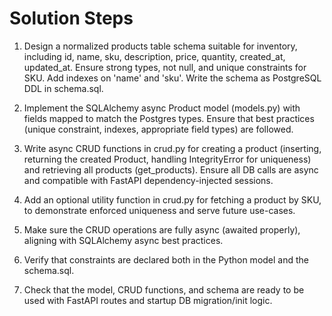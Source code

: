 # Solution Steps

1. Design a normalized products table schema suitable for inventory, including id, name, sku, description, price, quantity, created_at, updated_at. Ensure strong types, not null, and unique constraints for SKU. Add indexes on 'name' and 'sku'. Write the schema as PostgreSQL DDL in schema.sql.

2. Implement the SQLAlchemy async Product model (models.py) with fields mapped to match the Postgres types. Ensure that best practices (unique constraint, indexes, appropriate field types) are followed.

3. Write async CRUD functions in crud.py for creating a product (inserting, returning the created Product, handling IntegrityError for uniqueness) and retrieving all products (get_products). Ensure all DB calls are async and compatible with FastAPI dependency-injected sessions.

4. Add an optional utility function in crud.py for fetching a product by SKU, to demonstrate enforced uniqueness and serve future use-cases.

5. Make sure the CRUD operations are fully async (awaited properly), aligning with SQLAlchemy async best practices.

6. Verify that constraints are declared both in the Python model and the schema.sql.

7. Check that the model, CRUD functions, and schema are ready to be used with FastAPI routes and startup DB migration/init logic.

